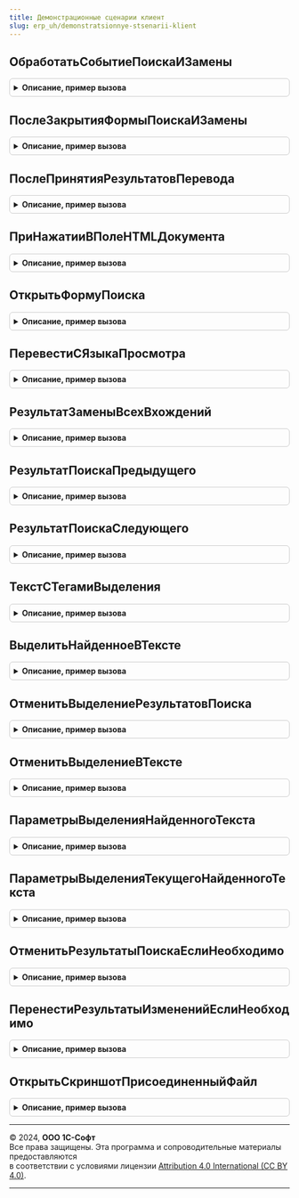 ```yaml
---
title: Демонстрационные сценарии клиент
slug: erp_uh/demonstratsionnye-stsenarii-klient
---
```



## ОбработатьСобытиеПоискаИЗамены
<details style="margin: 1em 0; padding: 0.5em; border: 1px solid #ccc; border-radius: 6px;">

<summary style="font-weight: bold; cursor: pointer;">Описание, пример вызова</summary>

```bsl

// Обрабатывает событие поиска и замены в формах демонстрационных сценариев
//
// Параметры:
//  ПараметрыСобытия  - см. НовыйПараметрыОповещенияИзмененияПоискаИЗамены
//  Форма             - ФормаКлиентскогоПриложения - форма в которой происходит событие
//
Процедура ОбработатьСобытиеПоискаИЗамены(ПараметрыСобытия, Форма) Экспорт
```

Пример вызова
```bsl
ДемонстрационныеСценарииКлиент.ОбработатьСобытиеПоискаИЗамены(ПараметрыСобытия, Форма) 
```
</details>

## ПослеЗакрытияФормыПоискаИЗамены
<details style="margin: 1em 0; padding: 0.5em; border: 1px solid #ccc; border-radius: 6px;">

<summary style="font-weight: bold; cursor: pointer;">Описание, пример вызова</summary>

```bsl

// Обрабатывает событие закрытия формы и замены
//
// Параметры:
//  Форма  - ФормаКлиентскогоПриложения - форма в которой обрабатывается событие
//
Процедура ПослеЗакрытияФормыПоискаИЗамены(Форма) Экспорт
```

Пример вызова
```bsl
ДемонстрационныеСценарииКлиент.ПослеЗакрытияФормыПоискаИЗамены(Форма) 
```
</details>

## ПослеПринятияРезультатовПеревода
<details style="margin: 1em 0; padding: 0.5em; border: 1px solid #ccc; border-radius: 6px;">

<summary style="font-weight: bold; cursor: pointer;">Описание, пример вызова</summary>

```bsl

// Обрабатывает событие принятия результатов перевода
//
// Параметры:
//  Форма                   - ФормаКлиентскогоПриложения - форма в которой обрабатывается событие
//  Результат               - КодВозвратаДиалога - ответ пользователя на вопрос о принятии результатов перевода
//  ДополнительныеПараметры  - Структура - дополнительные данные события
//
Процедура ПослеПринятияРезультатовПеревода(Форма, Результат, ДополнительныеПараметры) Экспорт
```

Пример вызова
```bsl
ДемонстрационныеСценарииКлиент.ПослеПринятияРезультатовПеревода(Форма, Результат, ДополнительныеПараметры) 
```
</details>

## ПриНажатииВПолеHTMLДокумента
<details style="margin: 1em 0; padding: 0.5em; border: 1px solid #ccc; border-radius: 6px;">

<summary style="font-weight: bold; cursor: pointer;">Описание, пример вызова</summary>

```bsl

// Обрабатывает событие нажатия в поле HTML документа
//
// Параметры:
//  Форма                 - ФормаКлиентскогоПриложения - форма, в которой происходит событие
//  Элемент               - ПолеФормы - поле формы, в которой возникает событие
//  ДанныеСобытия         - Структура - данные события
//  СтандартнаяОбработка  - Булево - признак стандартной обработки события
//
Процедура ПриНажатииВПолеHTMLДокумента(Форма, Элемент, ДанныеСобытия, СтандартнаяОбработка) Экспорт
```

Пример вызова
```bsl
ДемонстрационныеСценарииКлиент.ПриНажатииВПолеHTMLДокумента(Форма, Элемент, ДанныеСобытия, СтандартнаяОбработка) 
```
</details>

## ОткрытьФормуПоиска
<details style="margin: 1em 0; padding: 0.5em; border: 1px solid #ccc; border-radius: 6px;">

<summary style="font-weight: bold; cursor: pointer;">Описание, пример вызова</summary>

```bsl

// Открывает форму поиска и замены в демонстрационных сценариях
//
// Параметры:
//  Форма                   - ФормаКлиентскогоПриложения - форма из которой открывается форма поиска
//
Процедура ОткрытьФормуПоиска(Форма) Экспорт
```

Пример вызова
```bsl
ДемонстрационныеСценарииКлиент.ОткрытьФормуПоиска(Форма) 
```
</details>

## ПеревестиСЯзыкаПросмотра
<details style="margin: 1em 0; padding: 0.5em; border: 1px solid #ccc; border-radius: 6px;">

<summary style="font-weight: bold; cursor: pointer;">Описание, пример вызова</summary>

```bsl

// Выполняет перевод с языка просмотра в форме демонстрационного сценария
//
// Параметры:
//  Форма                     - ФормаКлиентскогоПриложения - форма, в которой выполняется перевод
//  ИсходныйТекст             - Строка - Исходный текст
//  ТекстПеревода             - Строка - Текст, который содержится в реквизите, в который будет помещен перевод
//  ИсходныйЯзык              - Строка - код языка, с которого осуществляется перевод
//  ЯзыкПеревода              - Строка - язык, на который будет выполняется перевод
//  ЭлементСообщенияОбОшибке  - ПолеФормы - поле, для которого будет выводиться сообщение об ошибке
//  Вложения                  - Неопределено, Структура - вложения HTML документа
//
Процедура ПеревестиСЯзыкаПросмотра(Форма, ИсходныйТекст, ТекстПеревода, ИсходныйЯзык, ЯзыкПеревода, ЭлементСообщенияОбОшибке, Вложения = Неопределено) Экспорт
```

Пример вызова
```bsl
ДемонстрационныеСценарииКлиент.ПеревестиСЯзыкаПросмотра(Форма, ИсходныйТекст, ТекстПеревода, ИсходныйЯзык, ЯзыкПеревода, ЭлементСообщенияОбОшибке, Вложения);
```
</details>

## РезультатЗаменыВсехВхождений
<details style="margin: 1em 0; padding: 0.5em; border: 1px solid #ccc; border-radius: 6px;">

<summary style="font-weight: bold; cursor: pointer;">Описание, пример вызова</summary>

```bsl

Функция РезультатЗаменыВсехВхождений(ТекстДляИзменения, ПараметрыСобытия) Экспорт
```

Пример вызова
```bsl
Результат = ДемонстрационныеСценарииКлиент.РезультатЗаменыВсехВхождений(ТекстДляИзменения, ПараметрыСобытия));
```
</details>

## РезультатПоискаПредыдущего
<details style="margin: 1em 0; padding: 0.5em; border: 1px solid #ccc; border-radius: 6px;">

<summary style="font-weight: bold; cursor: pointer;">Описание, пример вызова</summary>

```bsl

Функция РезультатПоискаПредыдущего(ТекстСценария, ПараметрыСобытия) Экспорт
```

Пример вызова
```bsl
Результат = ДемонстрационныеСценарииКлиент.РезультатПоискаПредыдущего(ТекстСценария, ПараметрыСобытия));
```
</details>

## РезультатПоискаСледующего
<details style="margin: 1em 0; padding: 0.5em; border: 1px solid #ccc; border-radius: 6px;">

<summary style="font-weight: bold; cursor: pointer;">Описание, пример вызова</summary>

```bsl

Функция РезультатПоискаСледующего(ТекстСценария, ПараметрыСобытия) Экспорт
```

Пример вызова
```bsl
Результат = ДемонстрационныеСценарииКлиент.РезультатПоискаСледующего(ТекстСценария, ПараметрыСобытия));
```
</details>

## ТекстСТегамиВыделения
<details style="margin: 1em 0; padding: 0.5em; border: 1px solid #ccc; border-radius: 6px;">

<summary style="font-weight: bold; cursor: pointer;">Описание, пример вызова</summary>

```bsl

Функция ТекстСТегамиВыделения(ПараметрыВыделения, ВыделяемыйТекст) Экспорт
```

Пример вызова
```bsl
Результат = ДемонстрационныеСценарииКлиент.ТекстСТегамиВыделения(ПараметрыВыделения, ВыделяемыйТекст));
```
</details>

## ВыделитьНайденноеВТексте
<details style="margin: 1em 0; padding: 0.5em; border: 1px solid #ccc; border-radius: 6px;">

<summary style="font-weight: bold; cursor: pointer;">Описание, пример вызова</summary>

```bsl

Процедура ВыделитьНайденноеВТексте(ТекстДляИзменения, ВыделяемыйТекст, ПозицииНайденногоВТексте) Экспорт
```

Пример вызова
```bsl
ДемонстрационныеСценарииКлиент.ВыделитьНайденноеВТексте(ТекстДляИзменения, ВыделяемыйТекст, ПозицииНайденногоВТексте));
```
</details>

## ОтменитьВыделениеРезультатовПоиска
<details style="margin: 1em 0; padding: 0.5em; border: 1px solid #ccc; border-radius: 6px;">

<summary style="font-weight: bold; cursor: pointer;">Описание, пример вызова</summary>

```bsl

Процедура ОтменитьВыделениеРезультатовПоиска(ТекстДляИзменения, СтрокаПоиска) Экспорт
```

Пример вызова
```bsl
ДемонстрационныеСценарииКлиент.ОтменитьВыделениеРезультатовПоиска(ТекстДляИзменения, СтрокаПоиска));
```
</details>

## ОтменитьВыделениеВТексте
<details style="margin: 1em 0; padding: 0.5em; border: 1px solid #ccc; border-radius: 6px;">

<summary style="font-weight: bold; cursor: pointer;">Описание, пример вызова</summary>

```bsl

Процедура ОтменитьВыделениеВТексте(ТекстДляИзменения, ПараметрыВыделения, СтрокаПоиска) Экспорт
```

Пример вызова
```bsl
ДемонстрационныеСценарииКлиент.ОтменитьВыделениеВТексте(ТекстДляИзменения, ПараметрыВыделения, СтрокаПоиска));
```
</details>

## ПараметрыВыделенияНайденногоТекста
<details style="margin: 1em 0; padding: 0.5em; border: 1px solid #ccc; border-radius: 6px;">

<summary style="font-weight: bold; cursor: pointer;">Описание, пример вызова</summary>

```bsl

Функция ПараметрыВыделенияНайденногоТекста() Экспорт
```

Пример вызова
```bsl
Результат = ДемонстрационныеСценарииКлиент.ПараметрыВыделенияНайденногоТекста());
```
</details>

## ПараметрыВыделенияТекущегоНайденногоТекста
<details style="margin: 1em 0; padding: 0.5em; border: 1px solid #ccc; border-radius: 6px;">

<summary style="font-weight: bold; cursor: pointer;">Описание, пример вызова</summary>

```bsl

Функция ПараметрыВыделенияТекущегоНайденногоТекста() Экспорт
```

Пример вызова
```bsl
Результат = ДемонстрационныеСценарииКлиент.ПараметрыВыделенияТекущегоНайденногоТекста());
```
</details>

## ОтменитьРезультатыПоискаЕслиНеобходимо
<details style="margin: 1em 0; padding: 0.5em; border: 1px solid #ccc; border-radius: 6px;">

<summary style="font-weight: bold; cursor: pointer;">Описание, пример вызова</summary>

```bsl

Процедура ОтменитьРезультатыПоискаЕслиНеобходимо(Форма) Экспорт
```

Пример вызова
```bsl
ДемонстрационныеСценарииКлиент.ОтменитьРезультатыПоискаЕслиНеобходимо(Форма));
```
</details>

## ПеренестиРезультатыИзмененийЕслиНеобходимо
<details style="margin: 1em 0; padding: 0.5em; border: 1px solid #ccc; border-radius: 6px;">

<summary style="font-weight: bold; cursor: pointer;">Описание, пример вызова</summary>

```bsl

Процедура ПеренестиРезультатыИзмененийЕслиНеобходимо(Форма) Экспорт
```

Пример вызова
```bsl
ДемонстрационныеСценарииКлиент.ПеренестиРезультатыИзмененийЕслиНеобходимо(Форма));
```
</details>

## ОткрытьСкриншотПрисоединенныйФайл
<details style="margin: 1em 0; padding: 0.5em; border: 1px solid #ccc; border-radius: 6px;">

<summary style="font-weight: bold; cursor: pointer;">Описание, пример вызова</summary>

```bsl

Процедура ОткрытьСкриншотПрисоединенныйФайл(Ссылка, Форма) Экспорт
```

Пример вызова
```bsl
ДемонстрационныеСценарииКлиент.ОткрытьСкриншотПрисоединенныйФайл(Ссылка, Форма) 
```
</details>

---

© 2024, **ООО 1С-Софт**  
Все права защищены. Эта программа и сопроводительные материалы предоставляются  
в соответствии с условиями лицензии [Attribution 4.0 International (CC BY 4.0)](https://creativecommons.org/licenses/by/4.0/legalcode).

---
